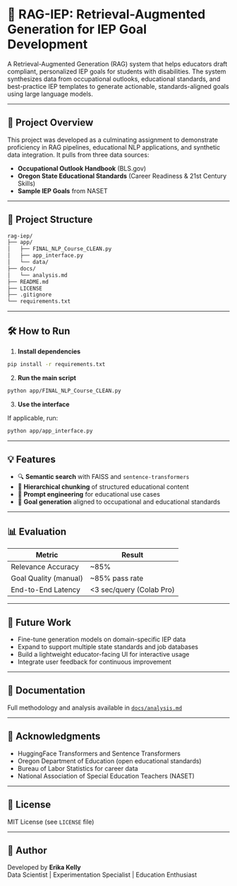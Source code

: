 # 🧠 RAG-IEP: Retrieval-Augmented Generation for IEP Goal Development

A Retrieval-Augmented Generation (RAG) system that helps educators draft compliant, personalized IEP goals for students with disabilities. The system synthesizes data from occupational outlooks, educational standards, and best-practice IEP templates to generate actionable, standards-aligned goals using large language models.

---

## 🚀 Project Overview

This project was developed as a culminating assignment to demonstrate proficiency in RAG pipelines, educational NLP applications, and synthetic data integration. It pulls from three data sources:

- **Occupational Outlook Handbook** (BLS.gov)
- **Oregon State Educational Standards** (Career Readiness & 21st Century Skills)
- **Sample IEP Goals** from NASET

---

## 📂 Project Structure

```bash
rag-iep/
├── app/
│   ├── FINAL_NLP_Course_CLEAN.py
│   ├── app_interface.py
│   └── data/
├── docs/
│   └── analysis.md
├── README.md
├── LICENSE
├── .gitignore
└── requirements.txt
```

---

## 🛠️ How to Run

1. **Install dependencies**

```bash
pip install -r requirements.txt
```

2. **Run the main script**

```bash
python app/FINAL_NLP_Course_CLEAN.py
```

3. **Use the interface**

If applicable, run:

```bash
python app/app_interface.py
```

---

## 💡 Features

- 🔍 **Semantic search** with FAISS and `sentence-transformers`
- 🧱 **Hierarchical chunking** of structured educational content
- 🤖 **Prompt engineering** for educational use cases
- 📝 **Goal generation** aligned to occupational and educational standards

---

## 📊 Evaluation

| Metric                  | Result                |
|-------------------------|------------------------|
| Relevance Accuracy      | ~85%                   |
| Goal Quality (manual)   | ~85% pass rate         |
| End-to-End Latency      | <3 sec/query (Colab Pro) |

---

## 📌 Future Work

- Fine-tune generation models on domain-specific IEP data
- Expand to support multiple state standards and job databases
- Build a lightweight educator-facing UI for interactive usage
- Integrate user feedback for continuous improvement

---

## 📄 Documentation

Full methodology and analysis available in [`docs/analysis.md`](docs/analysis.md)

---

## 🤝 Acknowledgments

- HuggingFace Transformers and Sentence Transformers
- Oregon Department of Education (open educational standards)
- Bureau of Labor Statistics for career data
- National Association of Special Education Teachers (NASET)

---

## 📜 License

MIT License (see `LICENSE` file)

---

## 🧠 Author

Developed by **Erika Kelly**  
Data Scientist | Experimentation Specialist | Education Enthusiast
